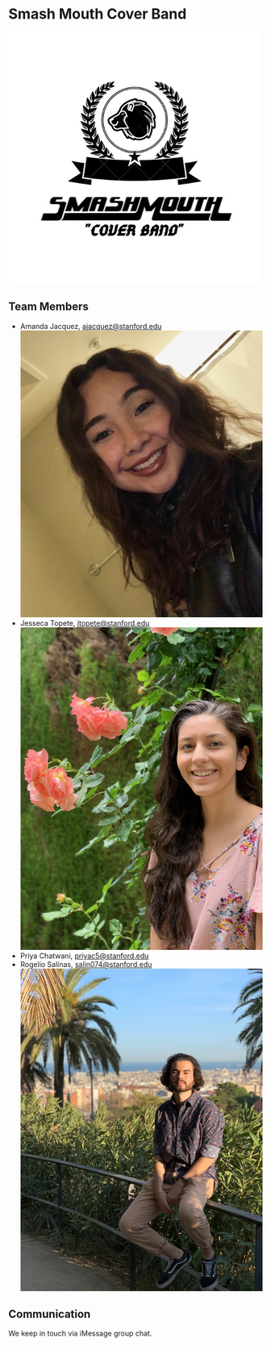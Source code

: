 # Smash Mouth Cover Band 
![](/images/Logo.jpeg)

## Team Members
* Amanda Jacquez, ajacquez@stanford.edu
![](/images/Amanda.jpeg)
* Jesseca Topete, jtopete@stanford.edu
![](/images/IMG_2132.jpeg)
* Priya Chatwani, priyac5@stanford.edu
* Rogelio Salinas, salin074@stanford.edu
![](/images/IMG_1128.jpg)

## Communication
We keep in touch via iMessage group chat.
